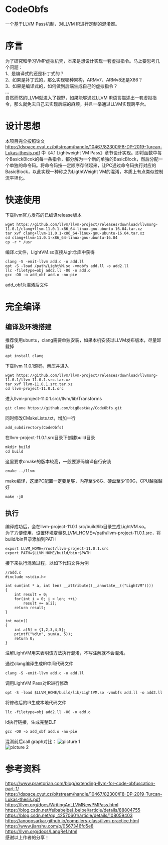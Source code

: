 # CodeObfs
一个基于LLVM Pass机制，对LLVM IR进行定制的混淆器。  
# 序言  
为了研究和学习VMP虚拟机壳，本来是想设计实现一套虚拟指令。马上要思考几个问题：  
1、是编译式的还是补丁式的？  
2、如果是补丁式的，那么实现哪种架构，ARMv7、ARMv8还是X86？  
3、如果是编译式的，如何做到后端生成自己的虚拟指令？  
...  
自然而然的LLVM就进入了视野，如果能够通过LLVM IR语言描述出一套虚拟指令，那么就免去自己去实现后端的麻烦，并且一举通过LLVM实现跨平台。
# 设计思想
本项目完全按照论文
https://dspace.cvut.cz/bitstream/handle/10467/82300/F8-DP-2019-Turcan-Lukas-thesis.pdf 中《4.1 Lightweight VM Pass》章节设计实现。即将函数中每个BasickBlcok的每一条指令，都分解为一个新的单独的BasicBlock，然后分配一个单独的命令码。将命令码按一定顺序存储起来，让PC通过命令码执行对应的BasicBlock，以此实现一种称之为LigthtWeight VM的混淆，本质上有点类似控制流平坦化。
# 快速使用

下载llvm官方发布的已编译release版本
```
wget https://github.com/llvm/llvm-project/releases/download/llvmorg-11.0.1/clang+llvm-11.0.1-x86_64-linux-gnu-ubuntu-16.04.tar.xz
tar xvf clang+llvm-11.0.1-x86_64-linux-gnu-ubuntu-16.04.tar.xz
cd clang+llvm-11.0.1-x86_64-linux-gnu-ubuntu-16.04
cp -r * /usr
```
编译.c文件，LightVM.so直接从git仓库中获得
```
clang -S -emit-llvm add.c -o add.ll
opt -S -load /path/LightVM.so -vmobfs add.ll -o add2.ll
llc -filetype=obj add2.ll -O0 -o add.o
gcc -O0 -o add_obf add.o -no-pie
```
add_obf为混淆后文件
# 完全编译
## 编译及环境搭建
推荐使用ubuntu，clang需要单独安装，如果本机安装过LLVM发布版本，尽量卸载掉
```
apt install clang
```
下载llvm 11.0.1源码，解压并进入
```
wget https://github.com/llvm/llvm-project/releases/download/llvmorg-11.0.1/llvm-11.0.1.src.tar.xz
tar xvf llvm-11.0.1.src.tar.xz
cd llvm-project-11.0.1.src
```
进入llvm-project-11.0.1.src//llvm/lib/Transforms
```
git clone https://github.com/bigBestWay/CodeObfs.git
```
同时修改CMakeLists.txt，增加一行
```
add_subdirectory(CodeObfs)
```
在llvm-project-11.0.1.src目录下创建build目录
```
mkdir build
cd build
```
这里要求cmake的版本较高，一般要源码编译自行安装
```
cmake ../llvm
```
make编译，这里PC配置一定要足够，内存至少8G、硬盘至少100G，CPU越强越好
```
make -j8
```
## 执行
编译成功后，会在llvm-project-11.0.1.src/build/lib目录生成LightVM.so。  
为了方便使用，设置环境变量$LLVM_HOME=/path/llvm-project-11.0.1.src，将build/bin目录添加到PATH
```
export LLVM_HOME=/root/llvm-project-11.0.1.src
export PATH=$LLVM_HOME/build/bin:$PATH
```
接下来执行混淆过程，以如下代码文件为例
```
//add.c
#include <stdio.h>

int sum(int * a, int len) __attribute((__annotate__(("LightVM"))))
{
    int result = 0;
    for(int i = 0; i < len; ++i)
        result += a[i];
    return result;
}

int main()
{
    int a[5] = {1,2,3,4,5};
    printf("%d\n", sum(a, 5));
    return 0;
}

```
注解LightVM用来表明该方法执行混淆，不写注解就不会混淆。  

通过clang编译生成IR中间代码文件
```
clang -S -emit-llvm add.c -o add.ll
```
调用LightVM Pass对IR进行修改
```
opt -S -load $LLVM_HOME/build/lib/LightVM.so -vmobfs add.ll -o add2.ll
```
将修改后的IR生成本地代码文件
```
llc -filetype=obj add2.ll -O0 -o add.o
```
ld执行链接，生成完整ELF
```
gcc -O0 -o add_obf add.o -no-pie
```

混淆前后call graph对比：
![picture 1](images/87336040967362c5096fe0caf415adfb7ffb7bb453ae7944851ed65a82b3247d.png)  
![picture 2](images/d0addbff507cece9d2cee4d38bafe9cb43be8f539a489f33e21009162c5a4486.png)  


# 参考资料
https://www.praetorian.com/blog/extending-llvm-for-code-obfuscation-part-1/  
https://dspace.cvut.cz/bitstream/handle/10467/82300/F8-DP-2019-Turcan-Lukas-thesis.pdf  
https://llvm.org/docs/WritingAnLLVMNewPMPass.html  
https://blog.csdn.net/feibabeibei_beibei/article/details/88804755  
https://blog.csdn.net/qq_42570601/article/details/108059403  
https://anoopsarkar.github.io/compilers-class/llvm-practice.html  
https://www.jianshu.com/p/0567346fd5e8  
https://llvm.org/docs/LangRef.html  
感谢以上作者的分享！  
